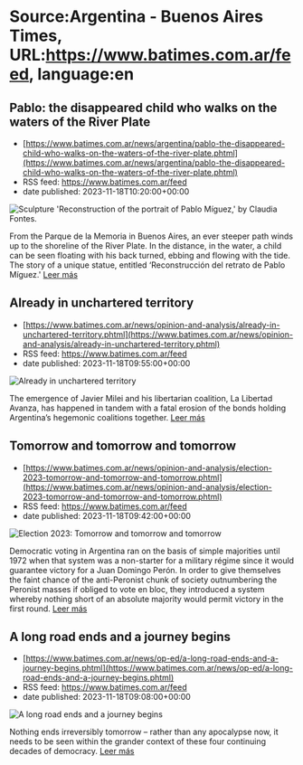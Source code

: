 # Source:Argentina - Buenos Aires Times, URL:https://www.batimes.com.ar/feed, language:en

## Pablo: the disappeared child who walks on the waters of the River Plate
 - [https://www.batimes.com.ar/news/argentina/pablo-the-disappeared-child-who-walks-on-the-waters-of-the-river-plate.phtml](https://www.batimes.com.ar/news/argentina/pablo-the-disappeared-child-who-walks-on-the-waters-of-the-river-plate.phtml)
 - RSS feed: https://www.batimes.com.ar/feed
 - date published: 2023-11-18T10:20:00+00:00

<p><img alt="Sculpture 'Reconstruction of the portrait of Pablo Míguez,' by Claudia Fontes." src="https://fotos.perfil.com/2023/11/17/trim/540/304/sculpture-reconstruction-of-the-portrait-of-pablo-miguez-by-claudia-fontes-1700103.jpg" /></p>From the Parque de la Memoria in Buenos Aires, an ever steeper path winds up to the shoreline of the River Plate. In the distance, in the water, a child can be seen floating with his back turned, ebbing and flowing with the tide. The story of a unique statue, entitled ‘Reconstrucción del retrato de Pablo Míguez.' <a href="https://www.batimes.com.ar/news/argentina/pablo-the-disappeared-child-who-walks-on-the-waters-of-the-river-plate.phtml">Leer más</a>

## Already in unchartered territory
 - [https://www.batimes.com.ar/news/opinion-and-analysis/already-in-unchartered-territory.phtml](https://www.batimes.com.ar/news/opinion-and-analysis/already-in-unchartered-territory.phtml)
 - RSS feed: https://www.batimes.com.ar/feed
 - date published: 2023-11-18T09:55:00+00:00

<p><img alt="Already in unchartered territory" src="https://fotos.perfil.com/2023/11/17/trim/540/304/already-in-unchartered-territory-1700087.jpg" /></p>The emergence of Javier Milei and his libertarian coalition, La Libertad Avanza, has happened in tandem with a fatal erosion of the bonds holding Argentina’s hegemonic coalitions together.
 <a href="https://www.batimes.com.ar/news/opinion-and-analysis/already-in-unchartered-territory.phtml">Leer más</a>

## Tomorrow and tomorrow and tomorrow
 - [https://www.batimes.com.ar/news/opinion-and-analysis/election-2023-tomorrow-and-tomorrow-and-tomorrow.phtml](https://www.batimes.com.ar/news/opinion-and-analysis/election-2023-tomorrow-and-tomorrow-and-tomorrow.phtml)
 - RSS feed: https://www.batimes.com.ar/feed
 - date published: 2023-11-18T09:42:00+00:00

<p><img alt="Election 2023: Tomorrow and tomorrow and tomorrow" src="https://fotos.perfil.com/2023/11/17/trim/540/304/election-2023-tomorrow-and-tomorrow-and-tomorrow-1700091.jpg" /></p>Democratic voting in Argentina ran on the basis of simple majorities until 1972 when that system was a non-starter for a military régime since it would guarantee victory for a Juan Domingo Perón. In order to give themselves the faint chance of the anti-Peronist chunk of society outnumbering the Peronist masses if obliged to vote en bloc, they introduced a system whereby nothing short of an absolute majority would permit victory in the first round. <a href="https://www.batimes.com.ar/news/opinion-and-analysis/election-2023-tomorrow-and-tomorrow-and-tomorrow.phtml">Leer más</a>

## A long road ends and a journey begins
 - [https://www.batimes.com.ar/news/op-ed/a-long-road-ends-and-a-journey-begins.phtml](https://www.batimes.com.ar/news/op-ed/a-long-road-ends-and-a-journey-begins.phtml)
 - RSS feed: https://www.batimes.com.ar/feed
 - date published: 2023-11-18T09:08:00+00:00

<p><img alt="A long road ends and a journey begins" src="https://fotos.perfil.com/2023/11/17/trim/540/304/a-long-road-ends-and-a-journey-begins-1700095.jpg" /></p>Nothing ends irreversibly tomorrow – rather than any apocalypse now, it needs to be seen within the grander context of these four continuing decades of democracy. <a href="https://www.batimes.com.ar/news/op-ed/a-long-road-ends-and-a-journey-begins.phtml">Leer más</a>

